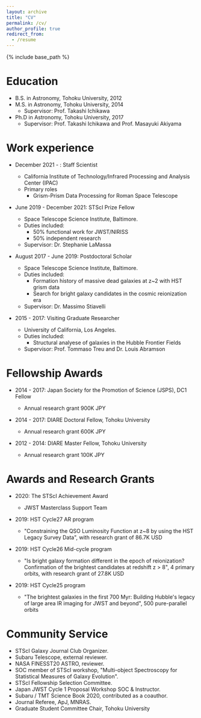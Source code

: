 ```yaml
---
layout: archive
title: "CV"
permalink: /cv/
author_profile: true
redirect_from:
  - /resume
---
```


{% include base_path %}

Education
======
* B.S. in Astronomy, Tohoku University, 2012
* M.S. in Astronomy, Tohoku University, 2014
  * Supervisor: Prof. Takashi Ichikawa
* Ph.D in Astronomy, Tohoku University, 2017
  * Supervisor: Prof. Takashi Ichikawa and Prof. Masayuki Akiyama

Work experience
======
* December 2021 - : Staff Scientist 
  * California Institute of Technology/Infrared Processing and Analysis Center (IPAC)
  * Primary roles
    * Grism-Prism Data Processing for Roman Space Telescope

* June 2019 - December 2021: STScI Prize Fellow
  * Space Telescope Science Institute, Baltimore.
  * Duties included: 
    * 50% functional work for JWST/NIRISS
    * 50% independent research
  * Supervisor: Dr. Stephanie LaMassa

* August 2017 - June 2019: Postdoctoral Scholar
  * Space Telescope Science Institute, Baltimore.
  * Duties included: 
    * Formation history of massive dead galaxies at z~2 with HST grism data
    * Search for bright galaxy candidates in the cosmic reionization era
  * Supervisor: Dr. Massimo Stiavelli

* 2015 - 2017: Visiting Graduate Researcher
  * University of California, Los Angeles.
  * Duties included: 
    * Structural analyese of galaxies in the Hubble Frontier Fields
  * Supervisor: Prof. Tommaso Treu and Dr. Louis Abramson


Fellowship Awards
======
* 2014 - 2017: Japan Society for the Promotion of Science (JSPS), DC1 Fellow
  * Annual research grant 900K JPY

* 2014 - 2017: DIARE Doctoral Fellow, Tohoku University
  * Annual research grant 600K JPY

* 2012 - 2014: DIARE Master Fellow, Tohoku University
  * Annual research grant 100K JPY


Awards and Research Grants
======
* 2020: The STScI Achievement Award
  * JWST Masterclass Support Team

* 2019: HST Cycle27 AR program
  * "Constraining the QSO Luminosity Function at z~8 by using the HST Legacy Survey Data", with research grant of 86.7K USD

* 2019: HST Cycle26 Mid-cycle program
  * "Is bright galaxy formation different in the epoch of reionization? Confirmation of the brightest candidates at redshift z > 8", 4 primary orbits, with research grant of 27.8K USD

* 2019: HST Cycle25 program
  * "The brightest galaxies in the first 700 Myr: Building Hubble's legacy of large area IR imaging for JWST and beyond", 500 pure-parallel orbits


Community Service
======
* STScI Galaxy Journal Club Organizer.
* Subaru Telescope, external reviewer.
* NASA FINESST20 ASTRO, reviewer.
* SOC member of STScI workshop, "Multi-object Spectroscopy for Statistical Measures of Galaxy Evolution".
* STScI Fellowship Selection Committee.
* Japan JWST Cycle 1 Proposal Workshop SOC & Instructor. 
* Subaru / TMT Science Book 2020, contributed as a coauthor. 
* Journal Referee, ApJ, MNRAS.
* Graduate Student Committee Chair, Tohoku University